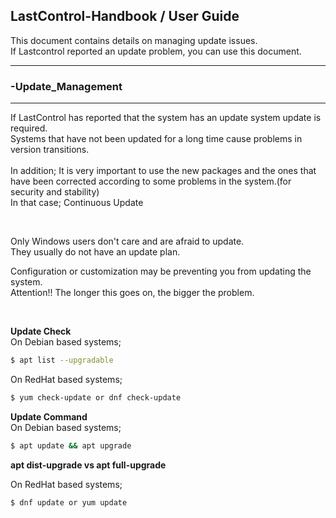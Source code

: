 ## LastControl-Handbook / User Guide
This document contains details on managing update issues.<br>
If Lastcontrol reported an update problem, you can use this document.

---
### -Update_Management
---
If LastControl has reported that the system has an update system update is required. <br>
Systems that have not been updated for a long time cause problems in version transitions. <br>
<br>
In addition; It is very important to use the new packages and the ones that have been corrected according to some problems in the system.(for security and stability) <br>
In that case; Continuous Update <br>

<br>

Only Windows users don't care and are afraid to update. <br>
They usually do not have an update plan. <br>

Configuration or customization may be preventing you from updating the system. <br>
Attention!! The longer this goes on, the bigger the problem. <br>
  
<br>
  
**Update Check** <br>
On Debian based systems; <br>
```sh
$ apt list --upgradable
```
On RedHat based systems; <br>
```sh
$ yum check-update or dnf check-update
```
**Update Command** <br>
On Debian based systems; <br>
```sh
$ apt update && apt upgrade
```
**apt dist-upgrade vs apt full-upgrade** <br>

On RedHat based systems; <br>
```sh
$ dnf update or yum update
```
